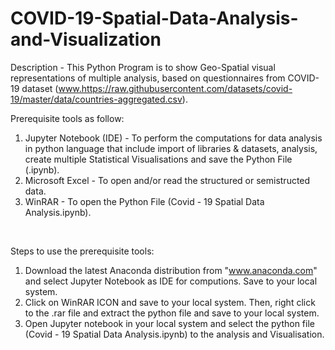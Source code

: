 # COVID-19-Spatial-Data-Analysis-and-Visualization
Description - This Python Program is to show Geo-Spatial visual representations of multiple analysis, based on questionnaires from COVID-19 dataset (www.https://raw.githubusercontent.com/datasets/covid-19/master/data/countries-aggregated.csv).
<br/>

Prerequisite tools as follow:
1) Jupyter Notebook (IDE) - To perform the computations for data analysis in python language that include import of libraries & datasets, analysis, create multiple Statistical Visualisations and save the Python File (.ipynb).            
2) Microsoft Excel - To open and/or read the structured or semistructed data. 
3) WinRAR - To open the Python File (Covid - 19 Spatial Data Analysis.ipynb).
<br/>

Steps to use the prerequisite tools:
1) Download the latest Anaconda distribution from "www.anaconda.com" and select Jupyter Notebook as IDE for computions. Save to your local system.
2) Click on WinRAR ICON and save to your local system. Then, right click to the .rar file and extract the python file and save to your local system.
3) Open Jupyter notebook in your local system and select the python file (Covid - 19 Spatial Data Analysis.ipynb) to the analysis and Visualisation.
